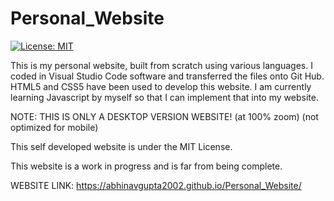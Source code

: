 # Personal_Website

[![License: MIT](https://img.shields.io/badge/License-MIT-yellow.svg)](https://raw.githubusercontent.com/AbhinavGupta2002/AstonHack2021/main/LICENSE)

This is my personal website, built from scratch using various languages. I coded in Visual Studio Code software and transferred the files onto Git Hub.
HTML5 and CSS5 have been used to develop this website. I am currently learning Javascript by myself so that I can implement that into my website.

NOTE: THIS IS ONLY A DESKTOP VERSION WEBSITE! (at 100% zoom) (not optimized for mobile)

This self developed website is under the MIT License.

This website is a work in progress and is far from being complete.

WEBSITE LINK:  https://abhinavgupta2002.github.io/Personal_Website/
